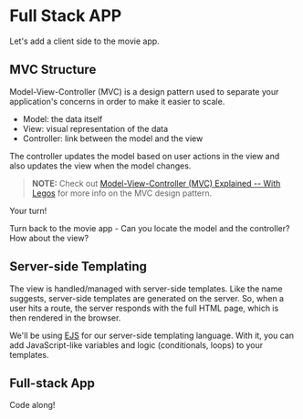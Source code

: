 # Full Stack APP

Let's add a client side to the movie app.

## MVC Structure

Model-View-Controller (MVC) is a design pattern used to separate your application's concerns in order to make it easier to scale.

- Model: the data itself
- View: visual representation of the data
- Controller: link between the model and the view

The controller updates the model based on user actions in the view and also updates the view when the model changes.

> **NOTE:** Check out [Model-View-Controller (MVC) Explained -- With Legos](https://realpython.com/blog/python/the-model-view-controller-mvc-paradigm-summarized-with-legos/) for more info on the MVC design pattern.

Your turn!

Turn back to the movie app - Can you locate the model and the controller? How about the view?

## Server-side Templating

The view is handled/managed with server-side templates. Like the name suggests, server-side templates are generated on the server. So, when a user hits a route, the server responds with the full HTML page, which is then rendered in the browser.

We'll be using [EJS](http://www.embeddedjs.com/) for our server-side templating language. With it, you can add JavaScript-like variables and logic (conditionals, loops) to your templates.

## Full-stack App

Code along!
